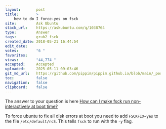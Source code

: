 ```yaml
---
layout:       post
title:        >
    how to do I force-yes on fsck
site:         Ask Ubuntu
stack_url:    https://askubuntu.com/q/1038764
type:         Answer
tags:         grub2 fsck
created_date: 2018-05-21 16:44:54
edit_date:    
votes:        "6 "
favorites:    
views:        "44,774 "
accepted:     Accepted
uploaded:     2025-05-11 09:03:46
git_md_url:   https://github.com/pippim/pippim.github.io/blob/main/_posts/2018/2018-05-21-how-to-do-I-force-yes-on-fsck.md
toc:          false
navigation:   false
clipboard:    false
---
```


The answer to your question is here [How can I make fsck run non-interactively at boot time?][1]


To force ubuntu to fix all disk errors at boot you need to add `FSCKFIX=yes` to the file `/etc/default/rcS`. This tells `fsck` to run with the `-y` flag.

  [1]: https://askubuntu.com/questions/151025/how-can-i-make-fsck-run-non-interactively-at-boot-time
